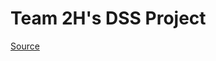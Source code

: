 # Team 2H's DSS Project
[Source](https://databank.worldbank.org/data/source/health-nutrition-and-population-statistics#)
